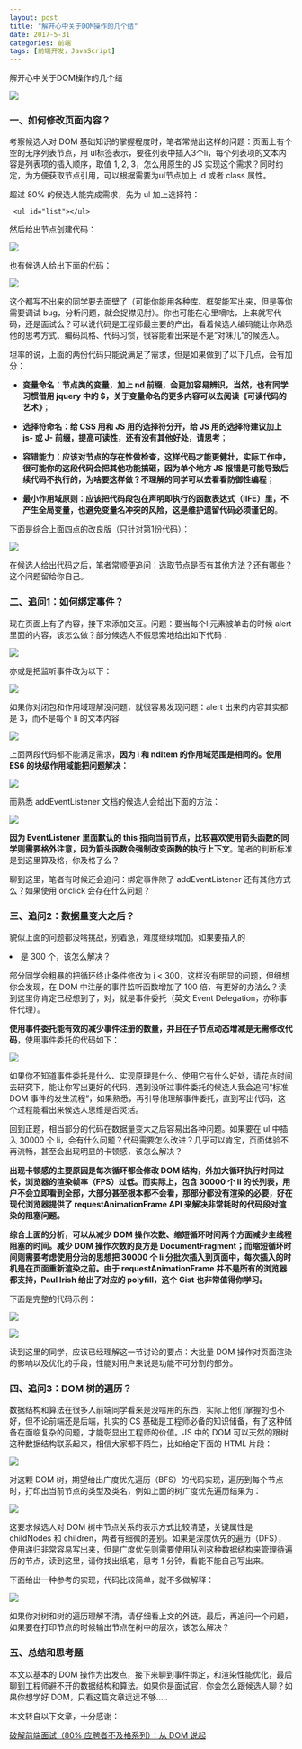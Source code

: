 ```yaml
---
layout: post
title: "解开心中关于DOM操作的几个结"
date: 2017-5-31
categories: 前端
tags: [前端开发，JavaScript]
---
```


解开心中关于DOM操作的几个结

![](http://oq2sjn05e.bkt.clouddn.com/2017-5-31-FEW-JavaScript%20dom%20operation%20-1.jpg)

<!-- more -->

### 一、如何修改页面内容？

考察候选人对 DOM 基础知识的掌握程度时，笔者常抛出这样的问题：页面上有个空的无序列表节点，用 ul标签表示，要往列表中插入3个li，每个列表项的文本内容是列表项的插入顺序，取值 1, 2, 3，怎么用原生的 JS 实现这个需求？同时约定，为方便获取节点引用，可以根据需要为ul节点加上 id 或者 class 属性。

超过 80% 的候选人能完成需求，先为 ul 加上选择符：

     <ul id="list"></ul>

然后给出节点创建代码：

![](http://oq2sjn05e.bkt.clouddn.com/2017-5-31-FEW-JavaScript%20dom%20operation%20-2.png)

也有候选人给出下面的代码：

![](http://oq2sjn05e.bkt.clouddn.com/2017-5-31-FEW-JavaScript%20dom%20operation%20-3.png)

这个都写不出来的同学要去面壁了（可能你能用各种库、框架能写出来，但是等你需要调试 bug，分析问题，就会捉襟见肘）。你也可能在心里嘀咕，上来就写代码，还是面试么？可以说代码是工程师最主要的产出，看着候选人编码能让你熟悉他的思考方式、编码风格、代码习惯，很容能看出来是不是“对味儿”的候选人。

坦率的说，上面的两份代码只能说满足了需求，但是如果做到了以下几点，会有加分：

+ **变量命名：节点类的变量，加上 nd 前缀，会更加容易辨识，当然，也有同学习惯借用 jquery 中的 $，关于变量命名的更多内容可以去阅读《可读代码的艺术》**；

+ **选择符命名：给 CSS 用和 JS 用的选择符分开，给 JS 用的选择符建议加上 js- 或 J- 前缀，提高可读性，还有没有其他好处，请思考**；

+ **容错能力：应该对节点的存在性做检查，这样代码才能更健壮，实际工作中，很可能你的这段代码会把其他功能搞砸，因为单个地方 JS 报错是可能导致后续代码不执行的，为啥要这样做？不理解的同学可以去看看防御性编程**；

+ **最小作用域原则：应该把代码段包在声明即执行的函数表达式（IIFE）里，不产生全局变量，也避免变量名冲突的风险，这是维护遗留代码必须谨记的**。

下面是综合上面四点的改良版（只针对第1份代码）：

![](http://oq2sjn05e.bkt.clouddn.com/2017-5-31-FEW-JavaScript%20dom%20operation%20-4.png)

在候选人给出代码之后，笔者常顺便追问：选取节点是否有其他方法？还有哪些？这个问题留给你自己。

### 二、追问1：如何绑定事件？

现在页面上有了内容，接下来添加交互。问题：要当每个li元素被单击的时候 alert 里面的内容，该怎么做？部分候选人不假思索地给出如下代码：

![](http://oq2sjn05e.bkt.clouddn.com/2017-5-31-FEW-JavaScript%20dom%20operation%20-5.png)

亦或是把监听事件改为以下：

![](http://oq2sjn05e.bkt.clouddn.com/2017-5-31-FEW-JavaScript%20dom%20operation%20-6.png)

如果你对闭包和作用域理解没问题，就很容易发现问题：alert 出来的内容其实都是 3，而不是每个 li 的文本内容

![](http://oq2sjn05e.bkt.clouddn.com/2017-5-31-FEW-JavaScript%20dom%20operation%20-7.png)

上面两段代码都不能满足需求，**因为 i 和 ndItem 的作用域范围是相同的。使用 ES6 的块级作用域能把问题解决：**

![](http://oq2sjn05e.bkt.clouddn.com/2017-5-31-FEW-JavaScript%20dom%20operation%20-8.png)

而熟悉 addEventListener 文档的候选人会给出下面的方法：

![](http://oq2sjn05e.bkt.clouddn.com/2017-5-31-FEW-JavaScript%20dom%20operation%20-9.png)

**因为 EventListener 里面默认的 this 指向当前节点，比较喜欢使用箭头函数的同学则需要格外注意，因为箭头函数会强制改变函数的执行上下文**。笔者的判断标准是到这里算及格，你及格了么？

聊到这里，笔者有时候还会追问：绑定事件除了 addEventListener 还有其他方式么？如果使用 onclick 会存在什么问题？

### 三、追问2：数据量变大之后？

貌似上面的问题都没啥挑战，别着急，难度继续增加。如果要插入的 <li> 是 300 个，该怎么解决？

部分同学会粗暴的把循环终止条件修改为 i < 300，这样没有明显的问题，但细想你会发现，在 DOM 中注册的事件监听函数增加了 100 倍，有更好的办法么？读到这里你肯定已经想到了，对，就是事件委托（英文 Event Delegation，亦称事件代理）。

**使用事件委托能有效的减少事件注册的数量，并且在子节点动态增减是无需修改代码**，使用事件委托的代码如下：

![](http://oq2sjn05e.bkt.clouddn.com/2017-5-31-FEW-JavaScript%20dom%20operation%20-10.png)

如果你不知道事件委托是什么、实现原理是什么、使用它有什么好处，请花点时间去研究下，能让你写出更好的代码，遇到没听过事件委托的候选人我会追问“标准 DOM 事件的发生流程”，如果熟悉，再引导他理解事件委托，直到写出代码，这个过程能看出来候选人思维是否灵活。

回到正题，相当部分的代码在数据量变大之后容易出各种问题。如果要在 ul 中插入 30000 个 li，会有什么问题？代码需要怎么改进？几乎可以肯定，页面体验不再流畅，甚至会出现明显的卡顿感，该怎么解决？

**出现卡顿感的主要原因是每次循环都会修改 DOM 结构，外加大循环执行时间过长，浏览器的渲染帧率（FPS）过低。而实际上，包含 30000 个 li 的长列表，用户不会立即看到全部，大部分甚至根本都不会看，那部分都没有渲染的必要，好在现代浏览器提供了 requestAnimationFrame API 来解决非常耗时的代码段对渲染的阻塞问题。**

**综合上面的分析，可以从减少 DOM 操作次数、缩短循环时间两个方面减少主线程阻塞的时间。减少 DOM 操作次数的良方是 DocumentFragment；而缩短循环时间则需要考虑使用分治的思想把 30000 个 li 分批次插入到页面中，每次插入的时机是在页面重新渲染之前。由于 requestAnimationFrame 并不是所有的浏览器都支持，Paul Irish 给出了对应的 polyfill，这个 Gist 也非常值得你学习。**

下面是完整的代码示例：

![](http://oq2sjn05e.bkt.clouddn.com/2017-5-31-FEW-JavaScript%20dom%20operation%20-11.png)

![](http://oq2sjn05e.bkt.clouddn.com/2017-5-31-FEW-JavaScript%20dom%20operation%20-12.png)

读到这里的同学，应该已经理解这一节讨论的要点：大批量 DOM 操作对页面渲染的影响以及优化的手段，性能对用户来说是功能不可分割的部分。

### 四、追问3：DOM 树的遍历？

数据结构和算法在很多人前端同学看来是没啥用的东西，实际上他们掌握的也不好，但不论前端还是后端，扎实的 CS 基础是工程师必备的知识储备，有了这种储备在面临复杂的问题，才能彰显出工程师的价值。JS 中的 DOM 可以天然的跟树这种数据结构联系起来，相信大家都不陌生，比如给定下面的 HTML 片段：

![](http://oq2sjn05e.bkt.clouddn.com/2017-5-31-FEW-JavaScript%20dom%20operation%20-13.png)

对这颗 DOM 树，期望给出广度优先遍历（BFS）的代码实现，遍历到每个节点时，打印出当前节点的类型及类名，例如上面的树广度优先遍历结果为：

![](http://oq2sjn05e.bkt.clouddn.com/2017-5-31-FEW-JavaScript%20dom%20operation%20-14.png)

这要求候选人对 DOM 树中节点关系的表示方式比较清楚，关键属性是 childNodes 和 children，两者有细微的差别。如果是深度优先的遍历（DFS），使用递归非常容易写出来，但是广度优先则需要使用队列这种数据结构来管理待遍历的节点，读到这里，请你找出纸笔，思考 1 分钟，看能不能自己写出来。

下面给出一种参考的实现，代码比较简单，就不多做解释：

![](http://oq2sjn05e.bkt.clouddn.com/2017-5-31-FEW-JavaScript%20dom%20operation%20-15.png)

如果你对树和树的遍历理解不清，请仔细看上文的外链。最后，再追问一个问题，如果要在打印节点的时候输出节点在树中的层次，该怎么解决？

### 五、总结和思考题

本文以基本的 DOM 操作为出发点，接下来聊到事件绑定，和渲染性能优化，最后聊到工程师避不开的数据结构和算法。如果你是面试官，你会怎么跟候选人聊？如果你想学好 DOM，只看这篇文章远远不够.....

本文转自以下文章，十分感谢：

<a href="https://juejin.im/post/58f558efac502e006c3e5c97">破解前端面试（80% 应聘者不及格系列）：从 DOM 说起</a>